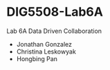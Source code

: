 # DIG5508-Lab6A
 Lab 6A Data Driven Collaboration

 - Jonathan Gonzalez
 - Christina Leskowyak
 - Hongbing Pan
